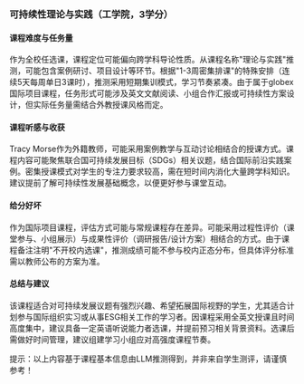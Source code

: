 ### 可持续性理论与实践（工学院，3学分）

#### 课程难度与任务量  
作为全校任选课，课程定位可能偏向跨学科导论性质。从课程名称"理论与实践"推测，可能包含案例研讨、项目设计等环节。根据"1-3周密集排课"的特殊安排（连续5天每周单日3课时），推测采用短期集训模式，学习节奏紧凑。由于属于globex国际项目课程，任务形式可能涉及英文文献阅读、小组合作汇报或可持续性方案设计，但实际任务量需结合外教授课风格而定。

#### 课程听感与收获  
Tracy Morse作为外籍教师，可能采用案例教学与互动讨论相结合的授课方式。课程内容可能聚焦联合国可持续发展目标（SDGs）相关议题，结合国际前沿实践案例。密集授课模式对学生的专注力要求较高，需在短时间内消化大量跨学科知识。建议提前了解可持续性发展基础概念，以便更好参与课堂互动。

#### 给分好坏  
作为国际项目课程，评估方式可能与常规课程存在差异。可能采用过程性评价（课堂参与、小组展示）与成果性评价（调研报告/设计方案）相结合的方式。由于课程备注注明"不开校内选课"，推测成绩可能不参与校内正态分布，但具体评分标准需以教师公布的方案为准。

#### 总结与建议  
该课程适合对可持续发展议题有强烈兴趣、希望拓展国际视野的学生，尤其适合计划参与国际组织实习或从事ESG相关工作的学习者。因课程采用全英文授课且时间高度集中，建议具备一定英语听说能力者选课，并提前预习相关背景资料。选课后需做好时间管理，建议组建学习小组应对高强度课程节奏。

提示：以上内容基于课程基本信息由LLM推测得到，并非来自学生测评，请谨慎参考！